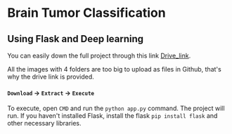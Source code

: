 # Brain Tumor Classification
## Using Flask and Deep learning
You can easily down the full project through this link [Drive_link](https://drive.google.com/file/d/19So-CQaSp-jASc9bdsYAuKjYzhJIhtxo/view?usp=sharing).

All the images with 4 folders are too big to upload as files in Github, that's why the drive link is provided. 
#### `Download` -> `Extract` -> `Execute`
To execute, open `CMD` and run the `python app.py` command. The project will run. If you haven't installed Flask, install the flask `pip install flask` and other necessary libraries.
